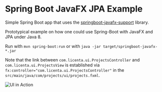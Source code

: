 Spring Boot JavaFX JPA Example
==============================

Simple Spring Boot app that uses the [springboot-javafx-support](https://github.com/roskenet/springboot-javafx-support) library.

Prototypical example on how one could use Spring-Boot with JavaFX and JPA under Java 8.  

Run with `mvn spring-boot:run` or with `java -jar target/springboot-javafx-*.jar` 

Note that the link between  `com.licenta.ui.ProjectsController` and `com.licenta.ui.ProjectsView` is established 
via `fx:controller="com.licenta.ui.ProjectsController"` in the `src/main/java/com/projects/ui/projects.fxml`.

![UI in Action](example-1.png "UI in Action")
